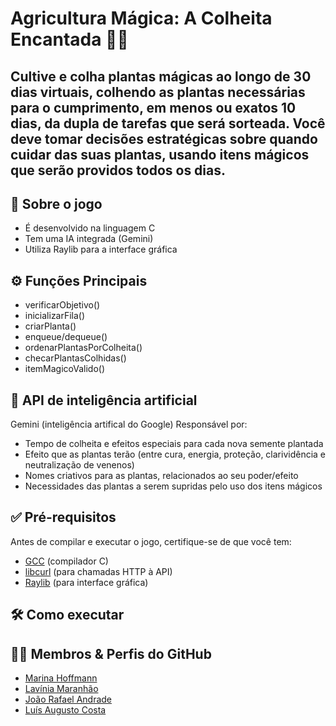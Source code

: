# Agricultura Mágica: A Colheita Encantada 🌱✨
## Cultive e colha plantas mágicas ao longo de 30 dias virtuais, colhendo as plantas necessárias para o cumprimento, em menos ou exatos 10 dias, da dupla de tarefas que será sorteada. Você deve tomar decisões estratégicas sobre quando cuidar das suas plantas, usando itens mágicos que serão providos todos os dias.

## 🔮 Sobre o jogo
- É desenvolvido na linguagem C
- Tem uma IA integrada (Gemini)
- Utiliza Raylib para a interface gráfica

## ⚙️ Funções Principais
- verificarObjetivo()
- inicializarFila()
- criarPlanta()
- enqueue/dequeue()
- ordenarPlantasPorColheita()
- checarPlantasColhidas()
- itemMagicoValido()

## 🔎 API  de inteligência artificial 
Gemini (inteligência artifical do Google)
Responsável por:
- Tempo de colheita e efeitos especiais para cada nova semente plantada
- Efeito que as plantas terão (entre cura, energia, proteção, clarividência e neutralização de venenos)
- Nomes criativos para as plantas, relacionados ao seu poder/efeito
- Necessidades das plantas a serem supridas pelo uso dos itens mágicos



## ✅ Pré-requisitos

Antes de compilar e executar o jogo, certifique-se de que você tem:

- [GCC](https://gcc.gnu.org/) (compilador C)
- [libcurl](https://curl.se/libcurl/) (para chamadas HTTP à API)
- [Raylib](https://www.raylib.com/) (para interface gráfica)

## 🛠️ Como executar


## 👩‍💻 Membros & Perfis do GitHub
<ul>
  <li>
    <a href="https://github.com/marinaghoffmann">Marina Hoffmann </a> 
  </li>
  <li>
    <a href="https://github.com/lavasilva">Lavínia Maranhão </a> 
  </li>
  <li>
    <a href="https://github.com/JoaoRafael04">João Rafael Andrade </a> 
  </li>
  <li>
    <a href="https://github.com/LuisACCosta">Luís Augusto Costa </a> 
  </li>
